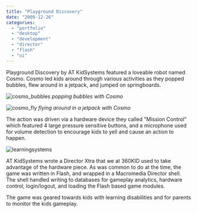 ```yaml
---
title: "Playground Discovery"
date: "2009-12-26"
categories:
  - "portfolio"
  - "desktop"
  - "development"
  - "director"
  - "flash"
  - "ui"
---
```


Playground Discovery by AT KidSystems featured a loveable robot named Cosmo. Cosmo led kids around through various activities as they popped bubbles, flew around in a jetpack, and jumped on springboards.

![cosmo_bubbles](https://d2ypg8o05lff0b.cloudfront.net/wp-content/uploads/2011/12/cosmo_bubbles.gif)
*popping bubbles with Cosmo*

![cosmo_fly](https://d2ypg8o05lff0b.cloudfront.net/wp-content/uploads/2011/12/cosmo_fly.gif)
*flying around in a jetpack with Cosmo*

The action was driven via a hardware device they called "Mission Control" which featured 4 large pressure sensitive buttons, and a microphone used for volume detection to encourage kids to yell and cause an action to happen.

![learningsystems](https://d2ypg8o05lff0b.cloudfront.net/wp-content/uploads/2011/12/learningsystems.jpg)

AT KidSystems wrote a Director Xtra that we at 360KID used to take advantage of the hardware piece. As was common to do at the time, the game was written in Flash, and wrapped in a Macromedia Director shell. The shell handled writing to databases for gameplay analytics, hardware control, login/logout, and loading the Flash based game modules.

The game was geared towards kids with learning disabilities and for parents to monitor the kids gameplay.
